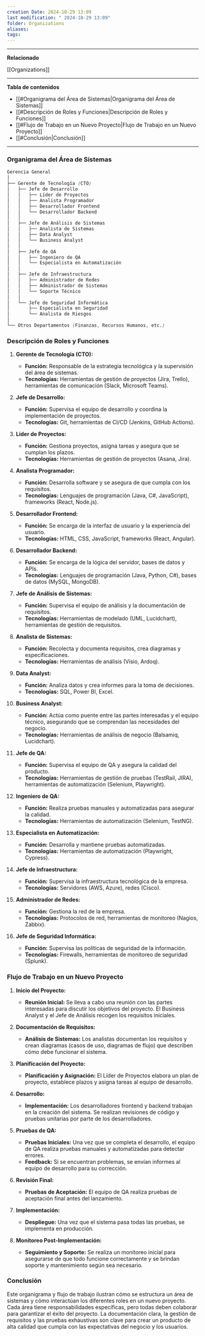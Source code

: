 ```yaml
---
creation Date: 2024-10-29 13:09
last modification: " 2024-10-29 13:09"
folder: Organizations
aliases: 
tags:
---
```

___
**Relacionado**

[[Organizations]]
___
**Tabla de contenidos**

- [[#Organigrama del Área de Sistemas|Organigrama del Área de Sistemas]]
- [[#Descripción de Roles y Funciones|Descripción de Roles y Funciones]]
- [[#Flujo de Trabajo en un Nuevo Proyecto|Flujo de Trabajo en un Nuevo Proyecto]]
- [[#Conclusión|Conclusión]]

___
### Organigrama del Área de Sistemas

```scss
Gerencia General
│
├── Gerente de Tecnología (CTO)
│   ├── Jefe de Desarrollo
│   │   ├── Líder de Proyectos
│   │   ├── Analista Programador
│   │   ├── Desarrollador Frontend
│   │   └── Desarrollador Backend
│   │
│   ├── Jefe de Análisis de Sistemas
│   │   ├── Analista de Sistemas
│   │   ├── Data Analyst
│   │   └── Business Analyst
│   │
│   ├── Jefe de QA
│   │   ├── Ingeniero de QA
│   │   └── Especialista en Automatización
│   │
│   ├── Jefe de Infraestructura
│   │   ├── Administrador de Redes
│   │   ├── Administrador de Sistemas
│   │   └── Soporte Técnico
│   │
│   └── Jefe de Seguridad Informática
│       ├── Especialista en Seguridad
│       └── Analista de Riesgos
│
└── Otros Departamentos (Finanzas, Recursos Humanos, etc.)
```

### Descripción de Roles y Funciones

1. **Gerente de Tecnología (CTO):**
    
    - **Función:** Responsable de la estrategia tecnológica y la supervisión del área de sistemas.
    - **Tecnologías:** Herramientas de gestión de proyectos (Jira, Trello), herramientas de comunicación (Slack, Microsoft Teams).
2. **Jefe de Desarrollo:**
    
    - **Función:** Supervisa el equipo de desarrollo y coordina la implementación de proyectos.
    - **Tecnologías:** Git, herramientas de CI/CD (Jenkins, GitHub Actions).
3. **Líder de Proyectos:**
    
    - **Función:** Gestiona proyectos, asigna tareas y asegura que se cumplan los plazos.
    - **Tecnologías:** Herramientas de gestión de proyectos (Asana, Jira).
4. **Analista Programador:**
    
    - **Función:** Desarrolla software y se asegura de que cumpla con los requisitos.
    - **Tecnologías:** Lenguajes de programación (Java, C#, JavaScript), frameworks (React, Node.js).
5. **Desarrollador Frontend:**
    
    - **Función:** Se encarga de la interfaz de usuario y la experiencia del usuario.
    - **Tecnologías:** HTML, CSS, JavaScript, frameworks (React, Angular).
6. **Desarrollador Backend:**
    
    - **Función:** Se encarga de la lógica del servidor, bases de datos y APIs.
    - **Tecnologías:** Lenguajes de programación (Java, Python, C#), bases de datos (MySQL, MongoDB).
7. **Jefe de Análisis de Sistemas:**
    
    - **Función:** Supervisa el equipo de análisis y la documentación de requisitos.
    - **Tecnologías:** Herramientas de modelado (UML, Lucidchart), herramientas de gestión de requisitos.
8. **Analista de Sistemas:**
    
    - **Función:** Recolecta y documenta requisitos, crea diagramas y especificaciones.
    - **Tecnologías:** Herramientas de análisis (Visio, Ardoq).
9. **Data Analyst:**
    
    - **Función:** Analiza datos y crea informes para la toma de decisiones.
    - **Tecnologías:** SQL, Power BI, Excel.
10. **Business Analyst:**
    
    - **Función:** Actúa como puente entre las partes interesadas y el equipo técnico, asegurando que se comprendan las necesidades del negocio.
    - **Tecnologías:** Herramientas de análisis de negocio (Balsamiq, Lucidchart).
11. **Jefe de QA:**
    
    - **Función:** Supervisa el equipo de QA y asegura la calidad del producto.
    - **Tecnologías:** Herramientas de gestión de pruebas (TestRail, JIRA), herramientas de automatización (Selenium, Playwright).
12. **Ingeniero de QA:**
    
    - **Función:** Realiza pruebas manuales y automatizadas para asegurar la calidad.
    - **Tecnologías:** Herramientas de automatización (Selenium, TestNG).
13. **Especialista en Automatización:**
    
    - **Función:** Desarrolla y mantiene pruebas automatizadas.
    - **Tecnologías:** Herramientas de automatización (Playwright, Cypress).
14. **Jefe de Infraestructura:**
    
    - **Función:** Supervisa la infraestructura tecnológica de la empresa.
    - **Tecnologías:** Servidores (AWS, Azure), redes (Cisco).
15. **Administrador de Redes:**
    
    - **Función:** Gestiona la red de la empresa.
    - **Tecnologías:** Protocolos de red, herramientas de monitoreo (Nagios, Zabbix).
16. **Jefe de Seguridad Informática:**
    
    - **Función:** Supervisa las políticas de seguridad de la información.
    - **Tecnologías:** Firewalls, herramientas de monitoreo de seguridad (Splunk).

### Flujo de Trabajo en un Nuevo Proyecto

1. **Inicio del Proyecto:**
    
    - **Reunión Inicial:** Se lleva a cabo una reunión con las partes interesadas para discutir los objetivos del proyecto. El Business Analyst y el Jefe de Análisis recogen los requisitos iniciales.
2. **Documentación de Requisitos:**
    
    - **Análisis de Sistemas:** Los analistas documentan los requisitos y crean diagramas (casos de uso, diagramas de flujo) que describen cómo debe funcionar el sistema.
3. **Planificación del Proyecto:**
    
    - **Planificación y Asignación:** El Líder de Proyectos elabora un plan de proyecto, establece plazos y asigna tareas al equipo de desarrollo.
4. **Desarrollo:**
    
    - **Implementación:** Los desarrolladores frontend y backend trabajan en la creación del sistema. Se realizan revisiones de código y pruebas unitarias por parte de los desarrolladores.
5. **Pruebas de QA:**
    
    - **Pruebas Iniciales:** Una vez que se completa el desarrollo, el equipo de QA realiza pruebas manuales y automatizadas para detectar errores.
    - **Feedback:** Si se encuentran problemas, se envían informes al equipo de desarrollo para su corrección.
6. **Revisión Final:**
    
    - **Pruebas de Aceptación:** El equipo de QA realiza pruebas de aceptación final antes del lanzamiento.
7. **Implementación:**
    
    - **Despliegue:** Una vez que el sistema pasa todas las pruebas, se implementa en producción.
8. **Monitoreo Post-Implementación:**
    
    - **Seguimiento y Soporte:** Se realiza un monitoreo inicial para asegurarse de que todo funcione correctamente y se brindan soporte y mantenimiento según sea necesario.

### Conclusión

Este organigrama y flujo de trabajo ilustran cómo se estructura un área de sistemas y cómo interactúan los diferentes roles en un nuevo proyecto. Cada área tiene responsabilidades específicas, pero todas deben colaborar para garantizar el éxito del proyecto. La documentación clara, la gestión de requisitos y las pruebas exhaustivas son clave para crear un producto de alta calidad que cumpla con las expectativas del negocio y los usuarios.